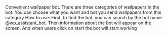 Convenient wallpaper bot. There are three categories of wallpapers in the bot.  You can choose what you want and bot you send wallpapers from this category 
How to use:
First, to find the bot, you can search by the bot name @wp_assistant_bot. Then information about the bot will appear on the screen. And when users click on start the bot will start working
